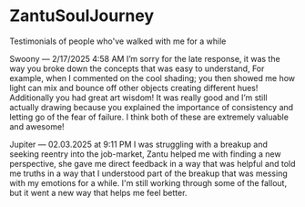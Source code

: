 # ZantuSoulJourney
Testimonials of people who've walked with me for a while

Swoony — 2/17/2025 4:58 AM
I’m sorry for the late response, it was the way you broke down the concepts that was easy to understand, For example, when I commented on the cool shading; you then showed me how light can mix and bounce off other objects creating different hues!
Additionally you had great art wisdom! It was really good and I’m still actually drawing because you explained the importance of consistency and letting go of the fear of failure. I think both of these are extremely valuable and awesome! 

Jupiter — 02.03.2025 at 9:11 PM
I was struggling with a breakup and seeking reentry into the job-market, Zantu helped me with finding a new perspective, she gave me direct feedback in a way that was helpful and told me truths in a way that I understood part of the breakup that was messing with my emotions for a while. I'm still working through some of the fallout, but it went a new way that helps me feel better.
